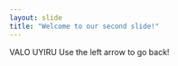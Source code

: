 ```yaml
---
layout: slide
title: "Welcome to our second slide!"
---
```

VALO UYIRU
Use the left arrow to go back!
